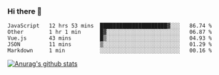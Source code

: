 ### Hi there 👋



<!--
**webB1an/webB1an** is a ✨ _special_ ✨ repository because its `README.md` (this file) appears on your GitHub profile.

Here are some ideas to get you started:

- 🔭 I’m currently working on ...
- 🌱 I’m currently learning ...
- 👯 I’m looking to collaborate on ...
- 🤔 I’m looking for help with ...
- 💬 Ask me about ...
- 📫 How to reach me: ...
- 😄 Pronouns: ...
- ⚡ Fun fact: ...
-->

<!--START_SECTION:waka-->
```text
JavaScript   12 hrs 53 mins  █████████████████████▓░░░   86.74 % 
Other        1 hr 1 min      █▓░░░░░░░░░░░░░░░░░░░░░░░   06.87 % 
Vue.js       43 mins         █▒░░░░░░░░░░░░░░░░░░░░░░░   04.93 % 
JSON         11 mins         ▒░░░░░░░░░░░░░░░░░░░░░░░░   01.29 % 
Markdown     1 min           ░░░░░░░░░░░░░░░░░░░░░░░░░   00.16 % 
```
<!--END_SECTION:waka-->


[![Anurag's github stats](https://github-readme-stats.vercel.app/api?username=webB1an&show_icons=true&theme=radical)](https://github.com/anuraghazra/github-readme-stats)

